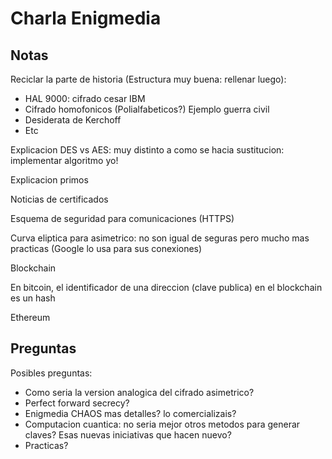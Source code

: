 # Charla Enigmedia

## Notas

Reciclar la parte de historia (Estructura muy buena: rellenar luego):
* HAL 9000: cifrado cesar IBM
* Cifrado homofonicos (Polialfabeticos?) Ejemplo guerra civil
* Desiderata de Kerchoff
* Etc

Explicacion DES vs AES: muy distinto a como se hacia sustitucion: implementar algoritmo yo!

Explicacion primos

Noticias de certificados

Esquema de seguridad para comunicaciones (HTTPS)

Curva eliptica para asimetrico: no son igual de seguras pero mucho mas practicas (Google lo usa para sus conexiones)

Blockchain

En bitcoin, el identificador de una direccion (clave publica) en el blockchain es un hash

Ethereum

## Preguntas

Posibles preguntas:
* Como seria la version analogica del cifrado asimetrico?
* Perfect forward secrecy?
* Enigmedia CHAOS mas detalles? lo comercializais?
* Computacion cuantica: no seria mejor otros metodos para generar claves? Esas nuevas iniciativas que hacen nuevo?
* Practicas?
